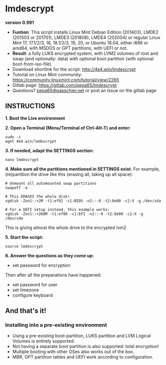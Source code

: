 # lmdescrypt
**version 0.991**

* **Funtion**: This script installs Linux Mint Debian Edition (201403), LMDE2
(201503 or 201701), LMDE3 (201808), LMDE4 (202004) or regular Linux Mint 17,
17.1/2/3, 18, 18.1/2/3, 19, 20, or Ubuntu 18.04, either i686 or amd64, with
MSDOS or GPT partitions, with UEFI or not.
* **Result**: a fully LUKS encrypted system, with LVM2 volumes of root and
swap (and optionally: data) with optional boot partition
(with optional boot-from-iso-file).
* Download shortlink for the script: http://4e4.win/lmdescrypt
* Tutorial on Linux Mint community: https://community.linuxmint.com/tutorial/view/2265
* Gitlab page: https://gitlab.com/pepa65/lmdescrypt
* Questions?  pepa65@passchier.net or post an Issue on the gitlab page

## INSTRUCTIONS

**1. Boot the Live environment**

**2. Open a Terminal (Menu/Terminal of Ctrl-Alt-T) and enter:**

```
sudo -i
wget 4e4.win/lmdescrypt
```

**3. If needed, adapt the SETTINGS section:**

```
nano lmdescrypt
```

**4. Make sure all the partitions mentioned in SETTINGS exist.**
For example, (re)partition the drive like this
(erasing all, taking up all space):

```
# Unmount all automounted swap partitions
swapoff -a

# This ERASES the whole disk!
sgdisk -Zon1::+2M -t1:ef02 -c1:BIOS -n2::-0 -t2:8e00 -c2:X -g /dev/sda

# For a UEFI setup instead, this example works:
sgdisk -Zon1::+260M -t1:ef00 -c1:EFI -n2::-0 -t2:8e00 -c2:X -g /dev/sda
```
This is giving almost the whole drive to the encrypted lvm2

**5. Start the script:**

```
source lmdescrypt
```

**6. Answer the questions as they come up:**
* set password for encryption

Then after all the preparations have happened:
* set password for user
* set timezone
* configure keyboard

## And that's it!

### Installing into a pre-existing environment

* Using a pre-existing boot-partition, LUKS partition and LVM Logical Volumes is entirely supported.
* Not having a separate boot partition is also supported: total encryption!
* Multiple booting with other OSes also works out of the box.
* MBR, GPT partition tables and UEFI work according to configuration.
